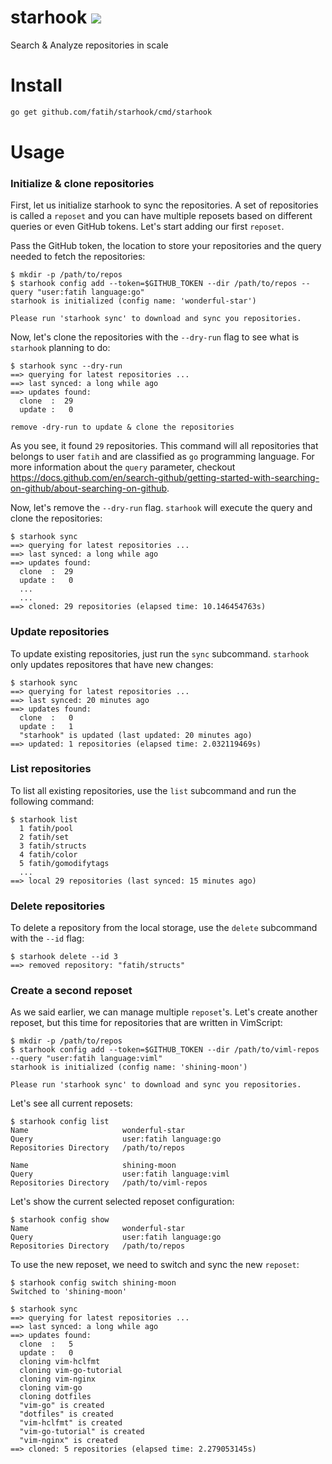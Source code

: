 # starhook [![](https://github.com/fatih/starhook/workflows/build/badge.svg)](https://github.com/fatih/starhook/actions)

Search & Analyze repositories in scale

# Install

```bash
go get github.com/fatih/starhook/cmd/starhook
```


# Usage


### Initialize & clone repositories

First, let us initialize starhook to sync the repositories. A set of repositories is called a `reposet` and you can have multiple reposets based on different queries or even GitHub tokens. Let's start adding our first `reposet`.

Pass the GitHub token, the location to store your repositories and the query needed to fetch the repositories:

```
$ mkdir -p /path/to/repos
$ starhook config add --token=$GITHUB_TOKEN --dir /path/to/repos --query "user:fatih language:go" 
starhook is initialized (config name: 'wonderful-star')

Please run 'starhook sync' to download and sync you repositories.
```

Now, let's clone the repositories  with the `--dry-run` flag to see what is `starhook` planning to do:

```
$ starhook sync --dry-run
==> querying for latest repositories ...
==> last synced: a long while ago
==> updates found:
  clone  :  29
  update :   0

remove -dry-run to update & clone the repositories
```

As you see, it found `29` repositories. This command will all repositories that
belongs to user `fatih` and are classified as `go` programming language. For
more information about the `query` parameter, checkout
https://docs.github.com/en/search-github/getting-started-with-searching-on-github/about-searching-on-github. 

Now, let's remove the `--dry-run` flag. `starhook` will execute the query and clone the repositories: 

```
$ starhook sync
==> querying for latest repositories ...
==> last synced: a long while ago
==> updates found:
  clone  :  29
  update :   0
  ...
  ...
==> cloned: 29 repositories (elapsed time: 10.146454763s)
```

### Update repositories

To update existing repositories, just run the `sync` subcommand. `starhook` only updates repositores that have new changes:


```
$ starhook sync
==> querying for latest repositories ...
==> last synced: 20 minutes ago
==> updates found:
  clone  :   0
  update :   1
  "starhook" is updated (last updated: 20 minutes ago)
==> updated: 1 repositories (elapsed time: 2.032119469s)
```


### List repositories

To list all existing repositories, use the `list` subcommand and run the following command:

```
$ starhook list
  1 fatih/pool
  2 fatih/set
  3 fatih/structs
  4 fatih/color
  5 fatih/gomodifytags
  ...
==> local 29 repositories (last synced: 15 minutes ago)
```


### Delete repositories

To delete a repository from the local storage, use the `delete` subcommand with the `--id` flag:

```
$ starhook delete --id 3
==> removed repository: "fatih/structs"
```

### Create a second reposet

As we said earlier, we can manage multiple `reposet`'s. Let's create another reposet, but this time for repositories that are written in VimScript:

```
$ mkdir -p /path/to/repos
$ starhook config add --token=$GITHUB_TOKEN --dir /path/to/viml-repos --query "user:fatih language:viml" 
starhook is initialized (config name: 'shining-moon')

Please run 'starhook sync' to download and sync you repositories.
```

Let's see all current reposets:

```
$ starhook config list
Name                     wonderful-star
Query                    user:fatih language:go
Repositories Directory   /path/to/repos

Name                     shining-moon
Query                    user:fatih language:viml
Repositories Directory   /path/to/viml-repos
```

Let's show the current selected reposet configuration:


```
$ starhook config show
Name                     wonderful-star
Query                    user:fatih language:go
Repositories Directory   /path/to/repos
```


To use the new reposet, we need to switch and sync the new `reposet`:

```
$ starhook config switch shining-moon
Switched to 'shining-moon'

$ starhook sync
==> querying for latest repositories ...
==> last synced: a long while ago
==> updates found:
  clone  :   5
  update :   0
  cloning vim-hclfmt
  cloning vim-go-tutorial
  cloning vim-nginx
  cloning vim-go
  cloning dotfiles
  "vim-go" is created
  "dotfiles" is created
  "vim-hclfmt" is created
  "vim-go-tutorial" is created
  "vim-nginx" is created
==> cloned: 5 repositories (elapsed time: 2.279053145s)
```

